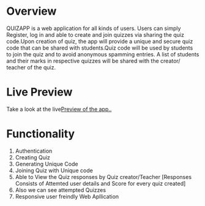# Overview
QUIZAPP is a web application for all kinds of users. Users can simply Register, log in and able to create and join quizzes via sharing the quiz code.Upon creation of quiz, the app will provide a unique and secure quiz code that can be shared with students.Quiz code will be used by students to join the quiz and to avoid anonymous spamming entries. A list of students and their marks in respective quizzes will be shared with the creator/ teacher of the quiz.

# Live Preview 
Take a look at the live[Preview of the app..](https://mern--quizapp.herokuapp.com/)

# Functionality
  1) Authentication
  2) Creating Quiz
  3) Generating Unique Code
  4) Joining Quiz with Unique code
  5) Able to View the Quiz responses by Quiz creator/Teacher [Responses Consists of Attemted user details and Score for every quiz created]
  6) Also we can see attempted Quizzes
  7) Responsive user freindly Web Apllication
